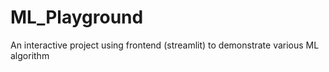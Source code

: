 # ML_Playground
An interactive project using frontend (streamlit) to demonstrate various ML algorithm

